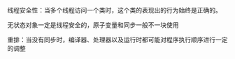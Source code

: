 线程安全性：当多个线程访问一个类时，这个类的表现出的行为始终是正确的。

无状态对象一定是线程安全的，原子变量和同步一般不一块使用

重排：当没有同步时，编译器、处理器以及运行时都可能对程序执行顺序进行一定的调整

